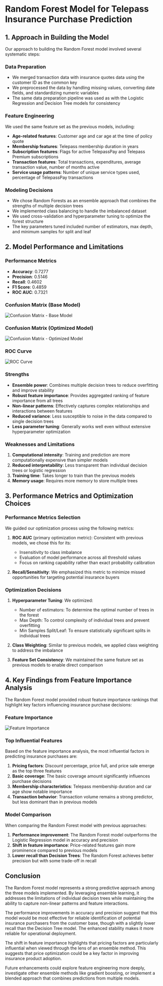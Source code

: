 # Random Forest Model for Telepass Insurance Purchase Prediction

## 1. Approach in Building the Model

Our approach to building the Random Forest model involved several systematic steps:

### Data Preparation
- We merged transaction data with insurance quotes data using the customer ID as the common key
- We preprocessed the data by handling missing values, converting date fields, and standardizing numeric variables
- The same data preparation pipeline was used as with the Logistic Regression and Decision Tree models for consistency

### Feature Engineering
We used the same feature set as the previous models, including:
- **Age-related features**: Customer age and car age at the time of policy quote
- **Membership features**: Telepass membership duration in years
- **Subscription features**: Flags for active TelepassPay and Telepass Premium subscriptions
- **Transaction features**: Total transactions, expenditures, average transaction value, number of months active
- **Service usage patterns**: Number of unique service types used, percentage of TelepassPay transactions

### Modeling Decisions
- We chose Random Forests as an ensemble approach that combines the strengths of multiple decision trees
- We implemented class balancing to handle the imbalanced dataset
- We used cross-validation and hyperparameter tuning to optimize the forest structure
- The key parameters tuned included number of estimators, max depth, and minimum samples for split and leaf

## 2. Model Performance and Limitations

### Performance Metrics
- **Accuracy**: 0.7277
- **Precision**: 0.5146
- **Recall**: 0.4602
- **F1 Score**: 0.4859
- **ROC AUC**: 0.7321

### Confusion Matrix (Base Model)
![Confusion Matrix - Base Model](confusion_matrix_rf.png)

### Confusion Matrix (Optimized Model)
![Confusion Matrix - Optimized Model](confusion_matrix_rf_best.png)

### ROC Curve
![ROC Curve](roc_curve_rf.png)

### Strengths
- **Ensemble power**: Combines multiple decision trees to reduce overfitting and improve stability
- **Robust feature importance**: Provides aggregated ranking of feature importance from all trees
- **Non-linear patterns**: Effectively captures complex relationships and interactions between features
- **Reduced variance**: Less susceptible to noise in the data compared to single decision trees
- **Less parameter tuning**: Generally works well even without extensive hyperparameter optimization

### Weaknesses and Limitations
1. **Computational intensity**: Training and prediction are more computationally expensive than simpler models
2. **Reduced interpretability**: Less transparent than individual decision trees or logistic regression
3. **Training time**: Takes longer to train than the previous models
4. **Memory usage**: Requires more memory to store multiple trees

## 3. Performance Metrics and Optimization Choices

### Performance Metrics Selection
We guided our optimization process using the following metrics:

1. **ROC AUC** (primary optimization metric): Consistent with previous models, we chose this for its:
   - Insensitivity to class imbalance
   - Evaluation of model performance across all threshold values
   - Focus on ranking capability rather than exact probability calibration

2. **Recall/Sensitivity**: We emphasized this metric to minimize missed opportunities for targeting potential insurance buyers

### Optimization Decisions
1. **Hyperparameter Tuning**: We optimized:
   - Number of estimators: To determine the optimal number of trees in the forest
   - Max Depth: To control complexity of individual trees and prevent overfitting
   - Min Samples Split/Leaf: To ensure statistically significant splits in individual trees

2. **Class Weighting**: Similar to previous models, we applied class weighting to address the imbalance

3. **Feature Set Consistency**: We maintained the same feature set as previous models to enable direct comparison

## 4. Key Findings from Feature Importance Analysis

The Random Forest model provided robust feature importance rankings that highlight key factors influencing insurance purchase decisions:

### Feature Importance
![Feature Importance](feature_importance_rf.png)

### Top Influential Features

Based on the feature importance analysis, the most influential factors in predicting insurance purchases are:

1. **Pricing factors**: Discount percentage, price full, and price sale emerge as the top three features
2. **Basic coverage**: The basic coverage amount significantly influences purchase decisions
3. **Membership characteristics**: Telepass membership duration and car age show notable importance
4. **Transaction behavior**: Transaction volume remains a strong predictor, but less dominant than in previous models

### Model Comparison
When comparing the Random Forest model with previous approaches:

1. **Performance improvement**: The Random Forest model outperforms the Logistic Regression model in accuracy and precision
2. **Shift in feature importance**: Price-related features gain more prominence compared to previous models
3. **Lower recall than Decision Trees**: The Random Forest achieves better precision but with some trade-off in recall

## Conclusion

The Random Forest model represents a strong predictive approach among the three models implemented. By leveraging ensemble learning, it addresses the limitations of individual decision trees while maintaining the ability to capture non-linear patterns and feature interactions.

The performance improvements in accuracy and precision suggest that this model would be most effective for reliable identification of potential insurance purchasers from the customer base, though with a slightly lower recall than the Decision Tree model. The enhanced stability makes it more reliable for operational deployment.

The shift in feature importance highlights that pricing factors are particularly influential when viewed through the lens of an ensemble method. This suggests that price optimization could be a key factor in improving insurance product adoption.

Future enhancements could explore feature engineering more deeply, investigate other ensemble methods like gradient boosting, or implement a blended approach that combines predictions from multiple models.
